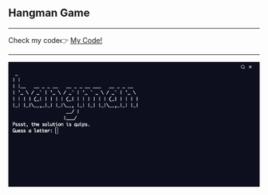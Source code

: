 <h2> Hangman Game</h2>
<hr>
<span>Check my code👉 <span><a href='https://replit.com/@AhmetAydin3/day06?v=1'>My Code!</a>
<hr>
<img src='hangman.gif' alt=band/>
